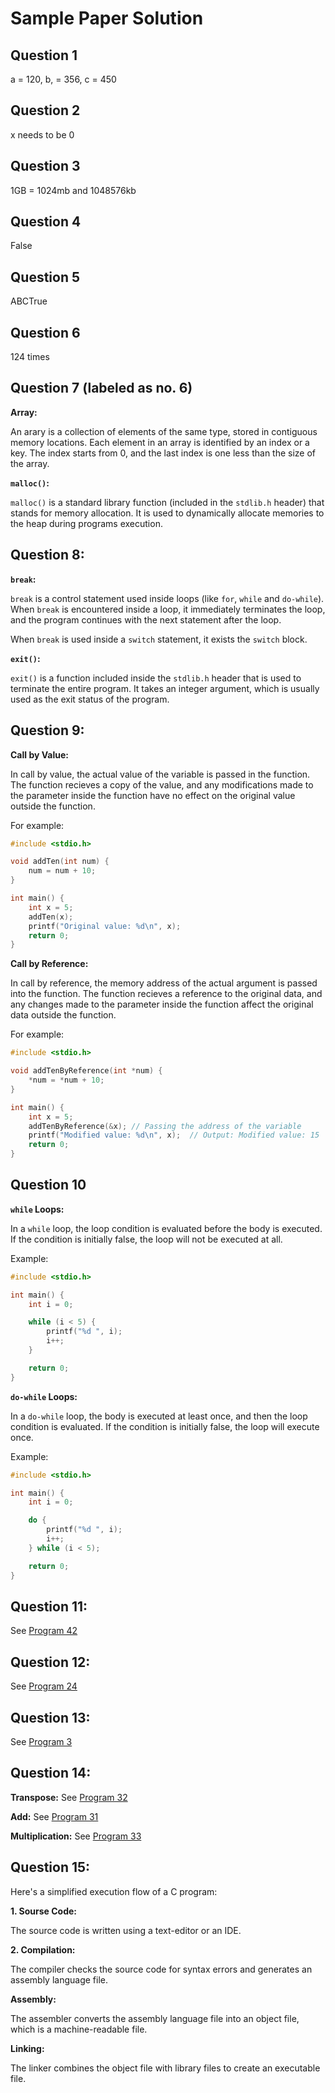 # Sample Paper Solution

## Question 1

a = 120, b, = 356, c = 450

## Question 2

x needs to be 0

## Question 3

1GB = 1024mb and 1048576kb

## Question 4

False

## Question 5

ABCTrue

## Question 6

124 times

## Question 7 (labeled as no. 6)

**Array:**

An arary is a collection of elements of the same type, stored in contiguous memory locations. Each element in an array is identified by an index or a key. The index starts from 0, and the last index is one less than the size of the array.

**`malloc()`:**

`malloc()` is a standard library function (included in the `stdlib.h` header) that stands for memory allocation. It is used to dynamically allocate memories to the heap during programs execution.

## Question 8:

**`break`:**

`break` is a control statement used inside loops (like `for`, `while` and `do-while`). When `break` is encountered inside a loop, it immediately terminates the loop, and the program continues with the next statement after the loop.

When `break` is used inside a `switch` statement, it exists the `switch` block.

**`exit()`:**

`exit()` is a function included inside the `stdlib.h` header that is used to terminate the entire program. It takes an integer argument, which is usually used as the exit status of the program.

## Question 9:

**Call by Value:**

In call by value, the actual value of the variable is passed in the function. The function recieves a copy of the value, and any modifications made to the parameter inside the function have no effect on the original value outside the function.

For example:

```c
#include <stdio.h>

void addTen(int num) {
    num = num + 10;
}

int main() {
    int x = 5;
    addTen(x);
    printf("Original value: %d\n", x);
    return 0;
}
```

**Call by Reference:**

In call by reference, the memory address of the actual argument is passed into the function. The function recieves a reference to the original data, and any changes made to the parameter inside the function affect the original data outside the function.

For example:

```c
#include <stdio.h>

void addTenByReference(int *num) {
    *num = *num + 10;
}

int main() {
    int x = 5;
    addTenByReference(&x); // Passing the address of the variable
    printf("Modified value: %d\n", x);  // Output: Modified value: 15
    return 0;
}
```

## Question 10

**`while` Loops:**

In a `while` loop, the loop condition is evaluated before the body is executed. If the condition is initially false, the loop will not be executed at all.

Example:

```c
#include <stdio.h>

int main() {
    int i = 0;

    while (i < 5) {
        printf("%d ", i);
        i++;
    }

    return 0;
}
```

**`do-while` Loops:**

In a `do-while` loop, the body is executed at least once, and then the loop condition is evaluated. If the condition is initially false, the loop will execute once.

Example:

```c
#include <stdio.h>

int main() {
    int i = 0;

    do {
        printf("%d ", i);
        i++;
    } while (i < 5);

    return 0;
}
```

## Question 11:

See [Program 42](https://github.com/leen-neel/CWork/blob/master/1st-ESA/42-LargestNum.c)

## Question 12:

See [Program 24](https://github.com/leen-neel/CWork/blob/master/1st-ESA/24-SumOfNums.c)

## Question 13:

See [Program 3](https://github.com/leen-neel/CWork/blob/master/1st-ESA/3-GCD.c)

## Question 14:

**Transpose:** See [Program 32](https://github.com/leen-neel/CWork/blob/master/1st-ESA/32-Transpose.c)

**Add:** See [Program 31](https://github.com/leen-neel/CWork/blob/master/1st-ESA/31-AddMatrix.c)

**Multiplication:** See [Program 33](https://github.com/leen-neel/CWork/blob/master/1st-ESA/33-MultiplyArray.c)

## Question 15:

Here's a simplified execution flow of a C program:

**1. Sourse Code:**

The source code is written using a text-editor or an IDE.

**2. Compilation:**

The compiler checks the source code for syntax errors and generates an assembly language file.

**Assembly:**

The assembler converts the assembly language file into an object file, which is a machine-readable file.

**Linking:**

The linker combines the object file with library files to create an executable file.
